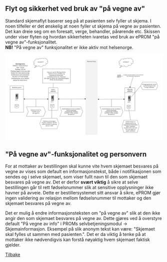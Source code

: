 
## Flyt og sikkerhet ved bruk av "på vegne av"

Standard skjemaflyt baserer seg på at pasienten selv fyller ut skjema. I noen tilfeller er det ønskelig at noen fyller ut skjema på vegne av pasienten. Det kan dreie seg om en foresatt, verge, behandler, pårørende etc. Skissen under viser flyten og hvordan sikkerheten ivaretas ved bruk av ePROM "på vegne av"-funksjonalitet.  
**NB!** "På vegne av" funksjonalitet er ikke aktiv mot helsenorge.


![Skisse](img/pa_vegne_av_flyt_sikkerhet.png)

## "På vegne av"-funksjonalitet og personvern
For at mottaker av bestillingen skal kunne vite hvem skjemaet besvares på vegne av vises som default en informasjonstekst, både i notifikasjonen som sendes og i selve skjemaet, som viser fullt navn til den som skjemaet besvares på vegne av. Det er derfor **svært viktig** å sikre at selve bestillingen går til rett fødselsnummer slik at sensitive opplysninger ikke havner på avveie. Dette er bestillersystemet sitt ansvar å sikre, ePROM gjør ingen validering av relasjon mellom fødselsnummer til mottaker og den skjemaet besvares på vegne av.

Det er mulig å endre informasjonsteksten om "på vegne av" slik at den ikke angir den som skjemaet besvares på vegne av. Dette gjøres ved å overstyre default "På vegne av info" i PROMs selvbetjeningsmodul -> Skjemainformasjon. Eksempel på slik anonym tekst kan være: "Skjemaet skal fylles ut sammen med pasienten.". Det er da viktig å tenke på at mottaker ikke nødvendigvis kan forstå nøyaktig hvem skjemaet faktisk gjelder.

[Tilbake](./)
